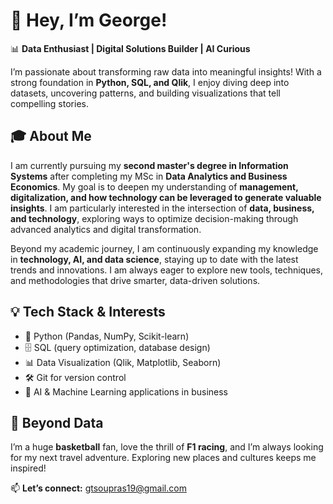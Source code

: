 # 👋 Hey, I’m George!  

📊 **Data Enthusiast | Digital Solutions Builder | AI Curious**  

I’m passionate about transforming raw data into meaningful insights! With a strong foundation in **Python, SQL, and Qlik**, I enjoy diving deep into datasets, uncovering patterns, and building visualizations that tell compelling stories.  

## 🎓 About Me  
I am currently pursuing my **second master's degree in Information Systems** after completing my MSc in **Data Analytics and Business Economics**. My goal is to deepen my understanding of **management, digitalization, and how technology can be leveraged to generate valuable insights**. I am particularly interested in the intersection of **data, business, and technology**, exploring ways to optimize decision-making through advanced analytics and digital transformation.  

Beyond my academic journey, I am continuously expanding my knowledge in **technology, AI, and data science**, staying up to date with the latest trends and innovations. I am always eager to explore new tools, techniques, and methodologies that drive smarter, data-driven solutions.  

## 💡 Tech Stack & Interests  
- 🐍 Python (Pandas, NumPy, Scikit-learn)  
- 🗄 SQL (query optimization, database design)  
- 📊 Data Visualization (Qlik, Matplotlib, Seaborn)  
- 🛠 Git for version control  
- 🤖 AI & Machine Learning applications in business  

## 🏀 Beyond Data  
I’m a huge **basketball** fan, love the thrill of **F1 racing**, and I’m always looking for my next travel adventure. Exploring new places and cultures keeps me inspired!  

📫 **Let’s connect:** gtsoupras19@gmail.com
